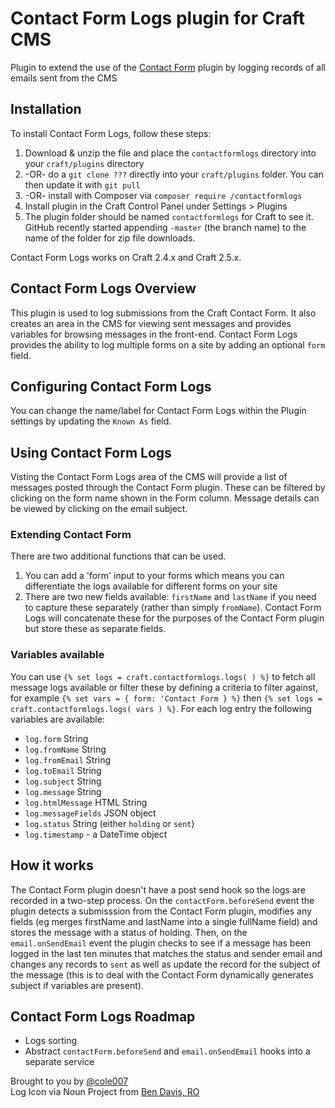 # Contact Form Logs plugin for Craft CMS

Plugin to extend the use of the [Contact Form](https://github.com/craftcms/contact-form) plugin by logging records of all emails sent from the CMS

## Installation

To install Contact Form Logs, follow these steps:

1. Download & unzip the file and place the `contactformlogs` directory into your `craft/plugins` directory
2.  -OR- do a `git clone ???` directly into your `craft/plugins` folder.  You can then update it with `git pull`
3.  -OR- install with Composer via `composer require /contactformlogs`
4. Install plugin in the Craft Control Panel under Settings > Plugins
5. The plugin folder should be named `contactformlogs` for Craft to see it.  GitHub recently started appending `-master` (the branch name) to the name of the folder for zip file downloads.

Contact Form Logs works on Craft 2.4.x and Craft 2.5.x.

## Contact Form Logs Overview

This plugin is used to log submissions from the Craft Contact Form.
It also creates an area in the CMS for viewing sent messages and provides variables for browsing messages in the front-end.
Contact Form Logs provides the ability to log multiple forms on a site by adding an optional `form` field. 

## Configuring Contact Form Logs

You can change the name/label for Contact Form Logs within the Plugin settings by updating the `Known As` field.

## Using Contact Form Logs

Visting the Contact Form Logs area of the CMS will provide a list of messages posted through the Contact Form plugin.
These can be filtered by clicking on the form name shown in the Form column.
Message details can be viewed by clicking on the email subject.

### Extending Contact Form

There are two additional functions that can be used.
1. You can add a 'form' input to your forms which means you can differentiate the logs available for different forms on your site
2. There are two new fields available: `firstName` and `lastName` if you need to capture these separately (rather than simply `fromName`). Contact Form Logs will concatenate these for the purposes of the Contact Form plugin but store these as separate fields.

### Variables available

You can use `{% set logs = craft.contactformlogs.logs( ) %}` to fetch all message logs available or filter these by defining a criteria to filter against, for example `{% set vars = { form: 'Contact Form } %}` then `{% set logs = craft.contactformlogs.logs( vars ) %}`. For each log entry the following variables are available:

- `log.form` String
- `log.fromName` String
- `log.fromEmail` String
- `log.toEmail` String
- `log.subject` String
- `log.message` String
- `log.htmlMessage` HTML String
- `log.messageFields` JSON object
- `log.status` String (either `holding` or `sent`)
- `log.timestamp` - a DateTime object

## How it works

The Contact Form plugin doesn't have a post send hook so the logs are recorded in a two-step process.
On the `contactForm.beforeSend` event the plugin detects a submisssion from the Contact Form plugin, modifies any fields (eg merges firstName and lastName into a single fullName field) and stores the message with a status of holding.
Then, on the `email.onSendEmail` event the plugin checks to see if a message has been logged in the last ten minutes that matches the status and sender email and changes any records to `sent` as well as update the record for the subject of the message (this is to deal with the Contact Form dynamically generates subject if variables are present).

## Contact Form Logs Roadmap

* Logs sorting
* Abstract `contactForm.beforeSend` and `email.onSendEmail` hooks into a separate service

Brought to you by [@cole007](http://ournameismud.co.uk/)  
Log Icon via Noun Project from [Ben Davis, RO](https://thenounproject.com/search/?q=logs&i=828711)
